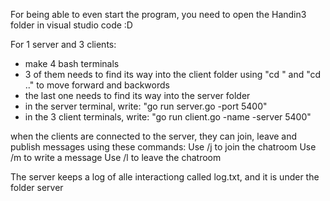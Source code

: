 For being able to even start the program, you need to open the Handin3 folder in visual studio code :D

For 1 server and 3 clients:
- make 4 bash terminals
- 3 of them needs to find its way into the client folder using "cd <something>" and "cd .." to move forward and backwords
- the last one needs to find its way into the server folder
- in the server terminal, write: "go run server.go -port 5400"
- in the 3 client terminals, write: "go run client.go -name <name> -server 5400"

when the clients are connected to the server, they can join, leave and publish messages using these commands:
	Use /j to join the chatroom
	Use /m <your message> to write a message
	Use /l to leave the chatroom

The server keeps a log of alle interactiong called log.txt, and it is under the folder server

